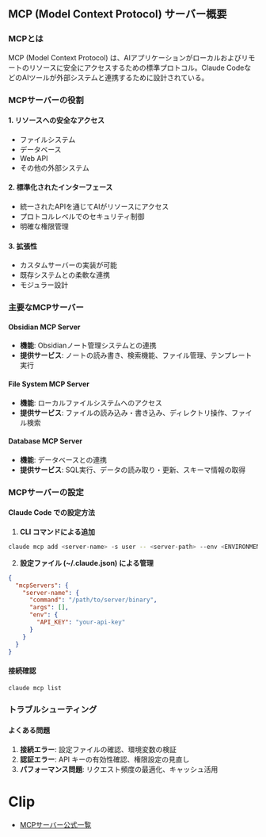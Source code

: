 ## MCP (Model Context Protocol) サーバー概要

### MCPとは
MCP (Model Context Protocol) は、AIアプリケーションがローカルおよびリモートのリソースに安全にアクセスするための標準プロトコル。Claude CodeなどのAIツールが外部システムと連携するために設計されている。

### MCPサーバーの役割

#### 1. リソースへの安全なアクセス
- ファイルシステム
- データベース
- Web API
- その他の外部システム

#### 2. 標準化されたインターフェース
- 統一されたAPIを通じてAIがリソースにアクセス
- プロトコルレベルでのセキュリティ制御
- 明確な権限管理

#### 3. 拡張性
- カスタムサーバーの実装が可能
- 既存システムとの柔軟な連携
- モジュラー設計

### 主要なMCPサーバー

#### Obsidian MCP Server
- **機能**: Obsidianノート管理システムとの連携
- **提供サービス**: ノートの読み書き、検索機能、ファイル管理、テンプレート実行

#### File System MCP Server
- **機能**: ローカルファイルシステムへのアクセス
- **提供サービス**: ファイルの読み込み・書き込み、ディレクトリ操作、ファイル検索

#### Database MCP Server
- **機能**: データベースとの連携
- **提供サービス**: SQL実行、データの読み取り・更新、スキーマ情報の取得

### MCPサーバーの設定

#### Claude Code での設定方法
1. **CLI コマンドによる追加**
```bash
claude mcp add <server-name> -s user -- <server-path> --env <ENVIRONMENT_VARIABLES>
```

2. **設定ファイル (~/.claude.json) による管理**
```json
{
  "mcpServers": {
    "server-name": {
      "command": "/path/to/server/binary",
      "args": [],
      "env": {
        "API_KEY": "your-api-key"
      }
    }
  }
}
```

#### 接続確認
```bash
claude mcp list
```

### トラブルシューティング

#### よくある問題
1. **接続エラー**: 設定ファイルの確認、環境変数の検証
2. **認証エラー**: API キーの有効性確認、権限設定の見直し
3. **パフォーマンス問題**: リクエスト頻度の最適化、キャッシュ活用

# Clip
- [MCPサーバー公式一覧](https://github.com/modelcontextprotocol/servers?tab=readme-ov-file#%EF%B8%8F-official-integrations)